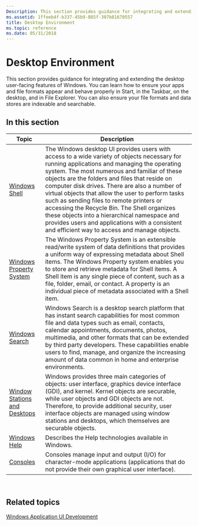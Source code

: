 ```yaml
---
Description: This section provides guidance for integrating and extending the desktop user-facing features of Windows.
ms.assetid: 1ffeeb4f-b337-45b9-885f-307b81670557
title: Desktop Environment
ms.topic: reference
ms.date: 05/31/2018
---
```


# Desktop Environment

This section provides guidance for integrating and extending the desktop user-facing features of Windows. You can learn how to ensure your apps and file formats appear and behave properly in Start, in the Taskbar, on the desktop, and in File Explorer. You can also ensure your file formats and data stores are indexable and searchable.

## In this section



| Topic                                                                              | Description                                                                                                                                                                                                                                                                                                                                                                                                                                                                                                                                                                                                 |
|------------------------------------------------------------------------------------|-------------------------------------------------------------------------------------------------------------------------------------------------------------------------------------------------------------------------------------------------------------------------------------------------------------------------------------------------------------------------------------------------------------------------------------------------------------------------------------------------------------------------------------------------------------------------------------------------------------|
| [Windows Shell](./shell/shell-entry.md)<br/>                                      | The Windows desktop UI provides users with access to a wide variety of objects necessary for running applications and managing the operating system. The most numerous and familiar of these objects are the folders and files that reside on computer disk drives. There are also a number of virtual objects that allow the user to perform tasks such as sending files to remote printers or accessing the Recycle Bin. The Shell organizes these objects into a hierarchical namespace and provides users and applications with a consistent and efficient way to access and manage objects.<br/> |
| [Windows Property System](./properties/windows-properties-system.md)<br/>         | The Windows Property System is an extensible read/write system of data definitions that provides a uniform way of expressing metadata about Shell items. The Windows Property system enables you to store and retrieve metadata for Shell items. A Shell item is any single piece of content, such as a file, folder, email, or contact. A property is an individual piece of metadata associated with a Shell item.<br/>                                                                                                                                                                             |
| [Windows Search](./search/windows-search.md)<br/>                                 | Windows Search is a desktop search platform that has instant search capabilities for most common file and data types such as email, contacts, calendar appointments, documents, photos, multimedia, and other formats that can be extended by third party developers. These capabilities enable users to find, manage, and organize the increasing amount of data common in home and enterprise environments.<br/>                                                                                                                                                                                    |
| [Window Stations and Desktops](./winstation/window-stations-and-desktops.md)<br/> | Windows provides three main categories of objects: user interface, graphics device interface (GDI), and kernel. Kernel objects are securable, while user objects and GDI objects are not. Therefore, to provide additional security, user interface objects are managed using window stations and desktops, which themselves are securable objects.<br/>                                                                                                                                                                                                                                              |
| [Windows Help](/windows/win32/api/winuser/nf-winuser-winhelpa)<br/>                                        | Describes the Help technologies available in Windows.<br/>                                                                                                                                                                                                                                                                                                                                                                                                                                                                                                                                            |
| [Consoles](/windows/console/character-mode-applications)<br/>                        | Consoles manage input and output (I/O) for character-mode applications (applications that do not provide their own graphical user interface).<br/>                                                                                                                                                                                                                                                                                                                                                                                                                                                    |



 

## Related topics

<dl> <dt>

[Windows Application UI Development](./windows-application-ui-development.md)
</dt> </dl>

 

 
